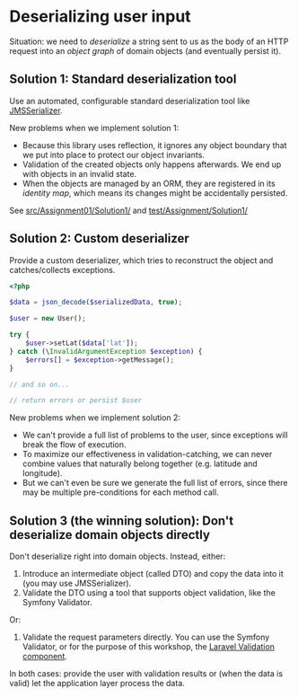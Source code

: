 # Deserializing user input

Situation: we need to *deserialize* a string sent to us as the body of an HTTP request into an *object graph* of domain objects (and eventually persist it).

## Solution 1: Standard deserialization tool

Use an automated, configurable standard deserialization tool like [JMSSerializer](http://jmsyst.com/libs/serializer).

New problems when we implement solution 1:

- Because this library uses reflection, it ignores any object boundary that we put into place to protect our object invariants.
- Validation of the created objects only happens afterwards. We end up with objects in an invalid state.
- When the objects are managed by an ORM, they are registered in its *identity map*, which means its changes might be accidentally persisted.

See [src/Assignment01/Solution1/](../src/Assignment01/Solution1/) and [test/Assignment/Solution1/](../test/Assignment/Solution1/)

## Solution 2: Custom deserializer

Provide a custom deserializer, which tries to reconstruct the object and catches/collects exceptions.


```php
<?php

$data = json_decode($serializedData, true);

$user = new User();

try {
    $user->setLat($data['lat']);
} catch (\InvalidArgumentException $exception) {
    $errors[] = $exception->getMessage();
}

// and so on...

// return errors or persist $user
```

New problems when we implement solution 2:

- We can't provide a full list of problems to the user, since exceptions will break the flow of execution.
- To maximize our effectiveness in validation-catching, we can never combine values that naturally belong together (e.g. latitude and longitude).
- But we can't even be sure we generate the full list of errors, since there may be multiple pre-conditions for each method call.

## Solution 3 (the winning solution): Don't deserialize domain objects directly

Don't deserialize right into domain objects. Instead, either:

1. Introduce an intermediate object (called DTO) and copy the data into it (you may use JMSSerializer).
2. Validate the DTO using a tool that supports object validation, like the Symfony Validator.

Or:

1. Validate the request parameters directly. You can use the Symfony Validator, or for the purpose of this workshop, the [Laravel Validation component](https://laravel.com/docs/5.3/validation).

In both cases: provide the user with validation results or (when the data is valid) let the application layer process the data.
